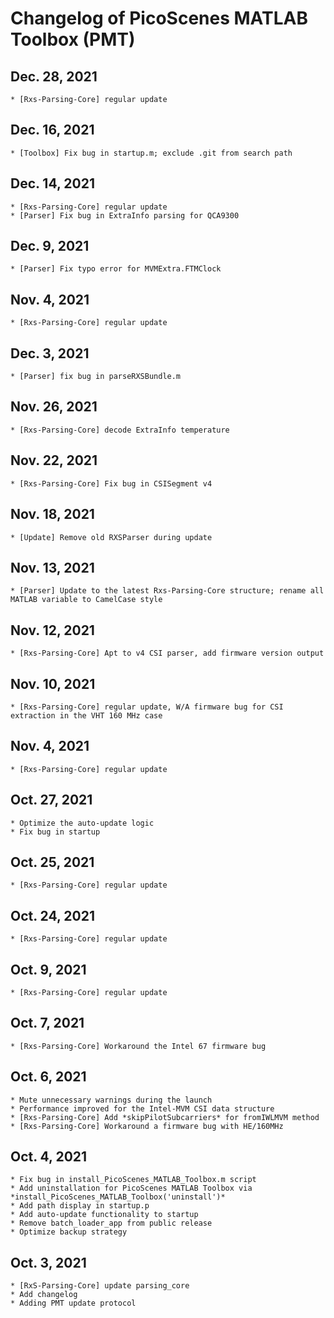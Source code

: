 # Changelog of PicoScenes MATLAB Toolbox (PMT)

## Dec. 28, 2021
    * [Rxs-Parsing-Core] regular update

## Dec. 16, 2021
    * [Toolbox] Fix bug in startup.m; exclude .git from search path

## Dec. 14, 2021
    * [Rxs-Parsing-Core] regular update
    * [Parser] Fix bug in ExtraInfo parsing for QCA9300

## Dec. 9, 2021
    * [Parser] Fix typo error for MVMExtra.FTMClock

## Nov. 4, 2021
    * [Rxs-Parsing-Core] regular update

## Dec. 3, 2021
    * [Parser] fix bug in parseRXSBundle.m

## Nov. 26, 2021
    * [Rxs-Parsing-Core] decode ExtraInfo temperature

## Nov. 22, 2021
    * [Rxs-Parsing-Core] Fix bug in CSISegment v4

## Nov. 18, 2021
    * [Update] Remove old RXSParser during update

## Nov. 13, 2021
    * [Parser] Update to the latest Rxs-Parsing-Core structure; rename all MATLAB variable to CamelCase style

## Nov. 12, 2021
    * [Rxs-Parsing-Core] Apt to v4 CSI parser, add firmware version output

## Nov. 10, 2021
    * [Rxs-Parsing-Core] regular update, W/A firmware bug for CSI extraction in the VHT 160 MHz case

## Nov. 4, 2021
    * [Rxs-Parsing-Core] regular update
## Oct. 27, 2021
    * Optimize the auto-update logic
    * Fix bug in startup

## Oct. 25, 2021
    * [Rxs-Parsing-Core] regular update

## Oct. 24, 2021
    * [Rxs-Parsing-Core] regular update

## Oct. 9, 2021
    * [Rxs-Parsing-Core] regular update

## Oct. 7, 2021
    * [Rxs-Parsing-Core] Workaround the Intel 67 firmware bug

## Oct. 6, 2021
    * Mute unnecessary warnings during the launch
    * Performance improved for the Intel-MVM CSI data structure 
    * [Rxs-Parsing-Core] Add *skipPilotSubcarriers* for fromIWLMVM method
    * [Rxs-Parsing-Core] Workaround a firmware bug with HE/160MHz 


## Oct. 4, 2021
    * Fix bug in install_PicoScenes_MATLAB_Toolbox.m script
    * Add uninstallation for PicoScenes MATLAB Toolbox via *install_PicoScenes_MATLAB_Toolbox('uninstall')*
    * Add path display in startup.p
    * Add auto-update functionality to startup
    * Remove batch_loader_app from public release
    * Optimize backup strategy

## Oct. 3, 2021
    * [RxS-Parsing-Core] update parsing_core
    * Add changelog
    * Adding PMT update protocol